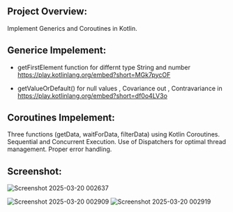 ## Project Overview:
Implement Generics and Coroutines in Kotlin.

## Generice Impelement:
- getFirstElement function for differnt type String and number 
https://play.kotlinlang.org/embed?short=MGk7pycOF

- getValueOrDefault() for null values ,  Covariance out , Contravariance in 
https://play.kotlinlang.org/embed?short=df0o4LV3o

## Coroutines Impelement:
Three functions (getData, waitForData, filterData) using Kotlin Coroutines.
Sequential and Concurrent Execution.
Use of Dispatchers for optimal thread management.
Proper error handling.

## Screenshot:
![Screenshot 2025-03-20 002637](https://github.com/user-attachments/assets/74a1eea6-6aa8-4026-a95e-cb9c4a7a72f5)

![Screenshot 2025-03-20 002909](https://github.com/user-attachments/assets/8dab0c9c-716d-4bc9-8878-c57487e60fe4)
![Screenshot 2025-03-20 002919](https://github.com/user-attachments/assets/4368f524-0d1c-4fca-bb7a-600db65ee1e1)
